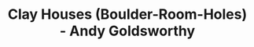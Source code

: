 ---
title: Clay Houses (Boulder-Room-Holes) - Andy Goldsworthy
layout: entry
presentation: side-by-side
object:
  - id: 2008-163
order: 414
menu: false
---